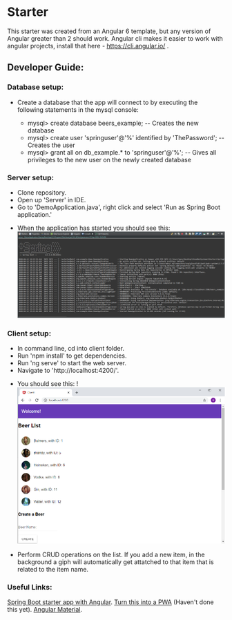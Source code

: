 # Starter
This starter was created from an Angular 6 template, but any version of Angular greater than 2 should work. Angular cli makes it easier to work with angular projects, install that here - https://cli.angular.io/ .

## Developer Guide:

### Database setup:
- Create a database that the app will connect to by executing the following statements in the mysql console:

  - mysql> create database beers_example; -- Creates the new database
  - mysql> create user 'springuser'@'%' identified by 'ThePassword'; -- Creates the user
  - mysql> grant all on db_example.* to 'springuser'@'%'; -- Gives all privileges to the new user on the newly created database


### Server setup:
- Clone repository.
- Open up 'Server' in IDE.
- Go to 'DemoApplication.java', right click and select 'Run as Spring Boot application.'
* When the application has started you should see this:
![Server](https://github.com/Stand-Out-Systems/Starter/blob/master/Images/SpringRunner.PNG)


### Client setup:
- In command line, cd into client folder.
- Run 'npm install' to get dependencies.
- Run 'ng serve' to start the web server.
- Navigate to 'http://localhost:4200/'.
* You should see this:
!![UI](https://github.com/Stand-Out-Systems/Starter/blob/master/Images/UI.PNG)

- Perform CRUD operations on the list. If you add a new item, in the background a giph will automatically get attatched to that item that is related to the item name.

### Useful Links:
[Spring Boot starter app with Angular](https://developer.okta.com/blog/2017/04/26/bootiful-development-with-spring-boot-and-angular).
[Turn this into a PWA](https://developer.okta.com/blog/2017/05/09/progressive-web-applications-with-angular-and-spring-boot) (Haven't done this yet).
[Angular Material](https://material.angular.io/components/input/overview).

